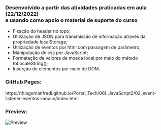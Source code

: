 <h3>Desenvolvido a partir das atividades praticadas em aula (22/12/2022)</br>
    e usando como apoio o material de suporte do curso</h3>

- Fixação do header no topo;
- Utilização de JSON para transmissão de informação através da propriedade localStorage;
- Utilização de eventos por html com passagem de parâmetro;
- Manipulação de css por JavaScript;
- Formatação de valores de moeda local por meio do método toLocaleString();
- Inserção de elementos por meio de DOM.

<h3>GitHub Pages:</h3>
https://thiagomanfredi.github.io/Portal_Tech/06)_JavaScript2/02_event-listener-eventos-mouse/index.html

<h3>Preview:</h3>

![Preview](https://user-images.githubusercontent.com/118065155/211899726-a0b5080b-897a-4b3e-896f-7573690a9547.png)
